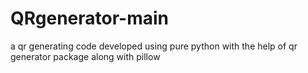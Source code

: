 # QRgenerator-main
a qr generating code developed using pure python with the help of qr generator package along with pillow
